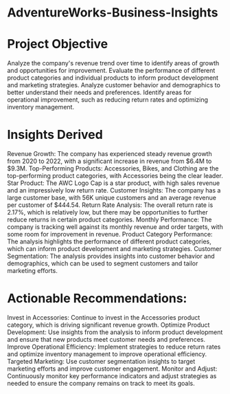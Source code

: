 # AdventureWorks-Business-Insights

# Project Objective
Analyze the company's revenue trend over time to identify areas of growth and opportunities for improvement.
Evaluate the performance of different product categories and individual products to inform product development and marketing strategies.
Analyze customer behavior and demographics to better understand their needs and preferences.
Identify areas for operational improvement, such as reducing return rates and optimizing inventory management.

# Insights Derived
Revenue Growth: The company has experienced steady revenue growth from 2020 to 2022, with a significant increase in revenue from $6.4M to $9.3M.
Top-Performing Products: Accessories, Bikes, and Clothing are the top-performing product categories, with Accessories being the clear leader.
Star Product: The AWC Logo Cap is a star product, with high sales revenue and an impressively low return rate.
Customer Insights: The company has a large customer base, with 56K unique customers and an average revenue per customer of $444.54.
Return Rate Analysis: The overall return rate is 2.17%, which is relatively low, but there may be opportunities to further reduce returns in certain product categories.
Monthly Performance: The company is tracking well against its monthly revenue and order targets, with some room for improvement in revenue.
Product Category Performance: The analysis highlights the performance of different product categories, which can inform product development and marketing strategies.
Customer Segmentation: The analysis provides insights into customer behavior and demographics, which can be used to segment customers and tailor marketing efforts.

# Actionable Recommendations:
Invest in Accessories: Continue to invest in the Accessories product category, which is driving significant revenue growth.
Optimize Product Development: Use insights from the analysis to inform product development and ensure that new products meet customer needs and preferences.
Improve Operational Efficiency: Implement strategies to reduce return rates and optimize inventory management to improve operational efficiency.
Targeted Marketing: Use customer segmentation insights to target marketing efforts and improve customer engagement.
Monitor and Adjust: Continuously monitor key performance indicators and adjust strategies as needed to ensure the company remains on track to meet its goals.
